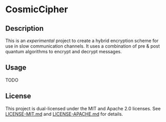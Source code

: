 # CosmicCipher

## Description

This is an *experimental* project to create a hybrid encryption scheme for use in slow communication channels.
It uses a combination of pre & post quantum algorithms to encrypt and decrypt messages.

## Usage

TODO

## License

This project is dual-licensed under the MIT and Apache 2.0 licenses. See [LICENSE-MIT.md](LICENSE-MIT.md) and [LICENSE-APACHE.md](LICENSE-APACHE.md) for details.

